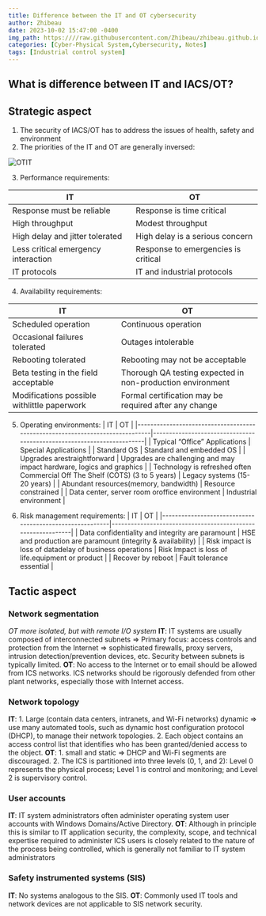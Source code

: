 ```yaml
---
title: Difference between the IT and OT cybersecurity
author: Zhibeau
date: 2023-10-02 15:47:00 -0400
img_path: https:////raw.githubusercontent.com/Zhibeau/zhibeau.github.io/main/_posts/10_02/
categories: [Cyber-Physical System,Cybersecurity, Notes]
tags: [Industrial control system]
---
```


## What is difference between IT and IACS/OT?

## Strategic aspect
1. The security of IACS/OT has to address the issues of health, safety and environment
2. The priorities of the IT and OT are generally inversed:

![OTIT](OTIT.png)

3. Performance requirements:

| IT                                  | OT                                  |
|-------------------------------------|-------------------------------------|
| Response must be reliable           | Response is time critical           |
| High throughput                     | Modest throughput                   |
| High delay and jitter tolerated     | High delay is a serious concern     |
| Less critical emergency interaction | Response to emergencies is critical |
| IT protocols                        | IT and industrial protocols         |

4. Availability requirements:

| IT                                          | OT                                                         |
|---------------------------------------------|------------------------------------------------------------|
| Scheduled operation                         | Continuous operation                                       |
| Occasional failures tolerated               | Outages intolerable                                        |
| Rebooting tolerated                         | Rebooting may not be acceptable                            |
| Beta testing in the field acceptable        | Thorough QA testing expected in non-production environment |
| Modifications possible withlittle paperwork | Formal certification may be required after any change      |

5. Operating environments:
| IT                                                                           | OT                                                                    |
|------------------------------------------------------------------------------|-----------------------------------------------------------------------|
| Typical “Office” Applications                                                | Special Applications                                                  |
| Standard OS                                                                  | Standard and embedded OS                                              |
| Upgrades arestraightforward                                                  | Upgrades are challenging and may impact hardware, logics and graphics |
| Technology is refreshed often Commercial Off The Shelf (COTS) (3 to 5 years) | Legacy systems (15-20 years)                                          |
| Abundant resources(memory, bandwidth)                                        | Resource constrained                                                  |
| Data center, server room oroffice environment                                | Industrial environment                                                |

6. Risk management requirements:
| IT                                                      | OT                                                          |
|---------------------------------------------------------|-------------------------------------------------------------|
| Data confidentiality and integrity are paramount        | HSE and production are paramount (integrity & availability) |
| Risk impact is loss of datadelay of business operations | Risk Impact is loss of life.equipment or product            |
| Recover by reboot                                       | Fault tolerance essential                                   |

## Tactic aspect
### Network segmentation
*OT more isolated, but with remote I/O system*
**IT**: IT systems are usually composed of interconnected subnets =>   Primary focus: access controls and protection from the Internet =>  sophisticated firewalls, proxy servers, intrusion detection/prevention devices, etc. 
Security between subnets is typically limited.
**OT**: No access to the Internet or to email should be allowed from ICS networks. ICS networks should be rigorously defended from other plant networks, especially those with Internet access.

### Network topology
**IT**: 1. Large (contain data centers, intranets, and Wi-Fi networks) dynamic => use many automated tools, such as dynamic host configuration protocol (DHCP), to manage their network topologies. 2. Each object contains an access control list that identifies who has been granted/denied access to the object.
**OT**: 1. small and static => DHCP and Wi-Fi segments are discouraged. 2. The ICS is partitioned into three levels (0, 1, and 2): Level 0 represents the physical process; Level 1 is control and monitoring; and Level 2 is supervisory control.

### User accounts
**IT**: IT system administrators often administer operating system user accounts with Windows Domains/Active Directory.
**OT**: Although in principle this is similar to IT application security, the complexity, scope, and technical expertise required to administer ICS users is closely related to the nature of the process being controlled, which is generally not familiar to IT system administrators

### Safety instrumented systems (SIS)
**IT**: No systems analogous to the SIS.
**OT**: Commonly used IT tools and network devices are not applicable to SIS network security.